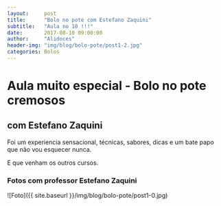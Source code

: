 ```yaml
---
layout:     post
title: 		"Bolo no pote com Estefano Zaquini"
subtitle:   "Aula no 10 !!!"
date:       2017-08-10 09:00:00
author:     "Alidoces"
header-img: "img/blog/bolo-pote/post1-2.jpg"
categories: Bolos
---
```


# Aula muito especial - Bolo no pote cremosos
## com Estefano Zaquini

Foi um experiencia sensacional, técnicas, sabores, dicas e um bate papo que não vou esquecer nunca.  

E que venham os outros cursos.

### Fotos com professor Estefano Zaquini

![Foto]({{ site.baseurl }}/img/blog/bolo-pote/post1-0.jpg)
